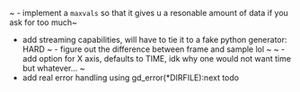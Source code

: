 
 ~ - implement a `maxvals` so that it gives u a resonable amount of data if you ask for too much~
 - add streaming capabilities, will have to tie it to a fake python generator: HARD
 ~ - figure out the difference between frame and sample lol ~
 ~ - add option for X axis, defaults to TIME, idk why one would not want time but whatever... ~
 - add real error handling using gd_error(*DIRFILE):next todo
